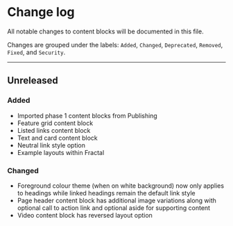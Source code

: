 # Change log

All notable changes to content blocks will be documented in this file.

Changes are grouped under the labels: `Added`, `Changed`, `Deprecated`, 
`Removed`, `Fixed`, and `Security`.

---

## Unreleased
### Added
- Imported phase 1 content blocks from Publishing
- Feature grid content block
- Listed links content block
- Text and card content block
- Neutral link style option
- Example layouts within Fractal

### Changed
- Foreground colour theme (when on white background) now only applies to headings while linked headings remain the default link style
- Page header content block has additional image variations along with optional call to action link and optional aside for supporting content 
- Video content block has reversed layout option